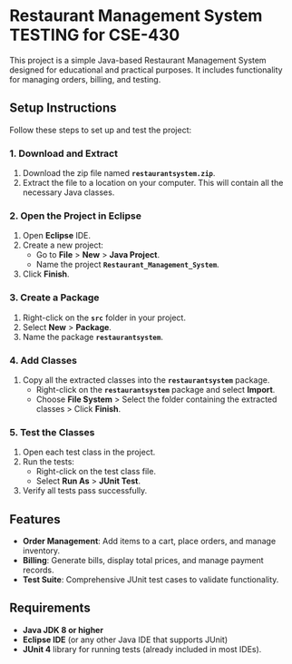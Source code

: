 # Restaurant Management System TESTING for CSE-430

This project is a simple Java-based Restaurant Management System designed for educational and practical purposes. It includes functionality for managing orders, billing, and testing.

## Setup Instructions

Follow these steps to set up and test the project:

### 1. Download and Extract
1. Download the zip file named **`restaurantsystem.zip`**.
2. Extract the file to a location on your computer. This will contain all the necessary Java classes.

### 2. Open the Project in Eclipse
1. Open **Eclipse** IDE.
2. Create a new project:
   - Go to **File** > **New** > **Java Project**.
   - Name the project **`Restaurant_Management_System`**.
3. Click **Finish**.

### 3. Create a Package
1. Right-click on the **`src`** folder in your project.
2. Select **New** > **Package**.
3. Name the package **`restaurantsystem`**.

### 4. Add Classes
1. Copy all the extracted classes into the **`restaurantsystem`** package.
   - Right-click on the **`restaurantsystem`** package and select **Import**.
   - Choose **File System** > Select the folder containing the extracted classes > Click **Finish**.

### 5. Test the Classes
1. Open each test class in the project.
2. Run the tests:
   - Right-click on the test class file.
   - Select **Run As** > **JUnit Test**.
3. Verify all tests pass successfully.

## Features
- **Order Management**: Add items to a cart, place orders, and manage inventory.
- **Billing**: Generate bills, display total prices, and manage payment records.
- **Test Suite**: Comprehensive JUnit test cases to validate functionality.

## Requirements
- **Java JDK 8 or higher**
- **Eclipse IDE** (or any other Java IDE that supports JUnit)
- **JUnit 4** library for running tests (already included in most IDEs).

